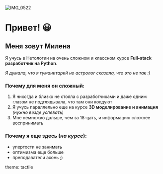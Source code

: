   ![IMG_0522](https://user-images.githubusercontent.com/119122141/204113801-c8a4a9e2-721f-47a3-8849-7530f9a5c292.JPG)
  # Привет! 😀
  ## Меня зовут Милена
  Я учусь в Нетологии на очень сложном и классном курсе **Full-stack разработчик на Python**. 

  _Я думала, что я гуманитарий но астролог сказала, что это не так :)_

  ### Почему для меня он сложный:
  1. Я никогда и близко не стояла с разработчиками и даже одним глазом не подглядывала, что там они колдуют
  2. Я учусь параллельно еще на курсе **3D моделирование и анимация** _(нужно везде успевать)_
  3. Мне немножко дальше, чем за 18-цать, и информацию сложнее воспринимать

  ### Почему я еще здесь (_на курсе_):
  - упертости не занимать
  - оптимизма еще больше
  - преподаватели ахонь ;)

  theme: tactile

